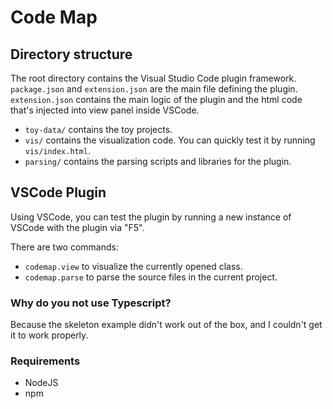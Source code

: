 # Code Map
## Directory structure
The root directory contains the Visual Studio Code plugin framework. `package.json` and `extension.json` are the main file defining the plugin. `extension.json` contains the main logic of the plugin and the html code that's injected into view panel inside VSCode.

- `toy-data/` contains the toy projects.
- `vis/` contains the visualization code. You can quickly test it by running `vis/index.html`.
- `parsing/` contains the parsing scripts and libraries for the plugin.

## VSCode Plugin
Using VSCode, you can test the plugin by running a new instance of VSCode with the plugin via "F5".

There are two commands:
- `codemap.view` to visualize the currently opened class.
- `codemap.parse` to parse the source files in the current project.

### Why do you not use Typescript?
Because the skeleton example didn't work out of the box, and I couldn't get it to work properly.

### Requirements
- NodeJS
- npm
